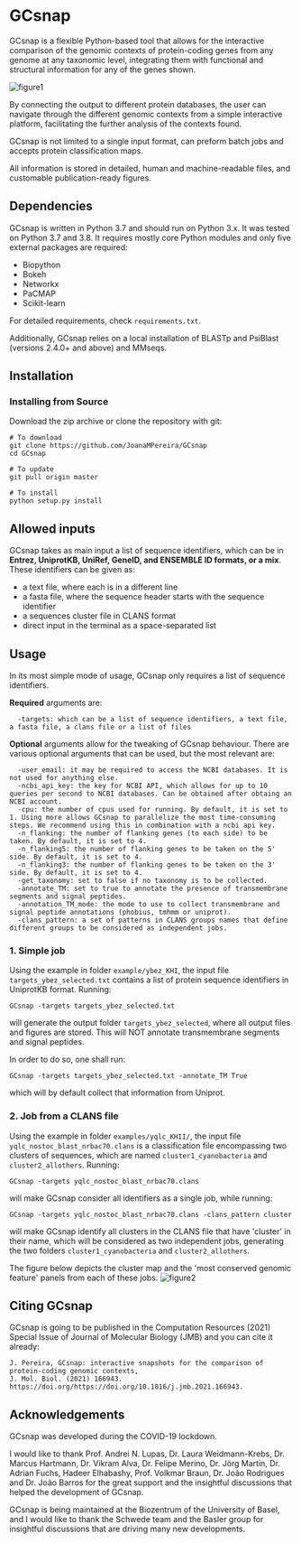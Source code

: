 # GCsnap

GCsnap is a flexible Python-based tool that allows for the interactive comparison of the genomic contexts of protein-coding genes from any genome at any taxonomic level, integrating them with functional and structural information for any of the genes shown. 

![figure1](https://github.com/JoanaMPereira/GCsnap/blob/master/examples/Fig1.png)

By connecting the output to different protein databases, the user can navigate through the different genomic contexts from a simple interactive platform, facilitating the further analysis of the contexts found. 

GCsnap is not limited to a single input format, can preform batch jobs and accepts protein classification maps. 

All information is stored in detailed, human and machine-readable files, and customable publication-ready figures.

## Dependencies

GCsnap is written in Python 3.7 and should run on Python 3.x. It was tested on Python 3.7 and 3.8. It requires mostly core Python modules and only five external packages are required: 
  - Biopython
  - Bokeh
  - Networkx 
  - PaCMAP
  - Scikit-learn

For detailed requirements, check ```requirements.txt```.

Additionally, GCsnap relies on a local installation of BLASTp and PsiBlast (versions 2.4.0+ and above) and MMseqs. 

## Installation

### Installing from Source

Download the zip archive or clone the repository with git:

```
# To download
git clone https://github.com/JoanaMPereira/GCsnap
cd GCsnap

# To update
git pull origin master

# To install
python setup.py install
```

## Allowed inputs

GCsnap takes as main input a list of sequence identifiers, which can be in **Entrez, UniprotKB, UniRef, GeneID, and ENSEMBLE ID formats, or a mix**. These identifiers can be given as:
  - a text file, where each is in a different line
  - a fasta file, where the sequence header starts with the sequence identifier
  - a sequences cluster file in CLANS format
  - direct input in the terminal as a space-separated list
  
## Usage

In its most simple mode of usage, GCsnap only requires a list of sequence identifiers. 

**Required** arguments are:
```
  -targets: which can be a list of sequence identifiers, a text file, a fasta file, a clans file or a list of files
```
**Optional** arguments allow for the tweaking of GCsnap behaviour. There are various optional arguments that can be used, but the most relevant are:
```  
  -user_email: it may be required to access the NCBI databases. It is not used for anything else.
  -ncbi_api_key: the key for NCBI API, which allows for up to 10 queries per second to NCBI databases. Can be obtained after obtaing an NCBI account.
  -cpu: the number of cpus used for running. By default, it is set to 1. Using more allows GCsnap to parallelize the most time-consuming steps. We recommend using this in combination with a ncbi api key.
  -n_flanking: the number of flanking genes (to each side) to be taken. By default, it is set to 4.
  -n_flanking5: the number of flanking genes to be taken on the 5' side. By default, it is set to 4.
  -n_flanking3: the number of flanking genes to be taken on the 3' side. By default, it is set to 4.
  -get_taxonomy: set to false if no taxonomy is to be collected.
  -annotate_TM: set to true to annotate the presence of transmembrane segments and signal peptides.
  -annotation_TM_mode: the mode to use to collect transmembrane and signal peptide annotations (phobius, tmhmm or uniprot).
  -clans_pattern: a set of patterns in CLANS groups names that define different groups to be considered as independent jobs.
```
### 1. Simple job

Using the example in folder `example/ybez_KHI`, the input file `targets_ybez_selected.txt` contains a list of protein sequence identifiers in UniprotKB format. Running:
```
GCsnap -targets targets_ybez_selected.txt
```
will generate the output folder `targets_ybez_selected`, where all output files and figures are stored.
This will NOT annotate transmembrane segments and signal peptides.

In order to do so, one shall run:
```
GCsnap -targets targets_ybez_selected.txt -annotate_TM True
```
which will by default collect that information from Uniprot.

### 2. Job from a CLANS file

Using the example in folder `examples/yqlc_KHII/`, the input file `yqlc_nostoc_blast_nrbac70.clans` is a classification file encompassing two clusters of sequences, which are named `cluster1_cyanobacteria` and `cluster2_allothers`. 
Running:
```
GCsnap -targets yqlc_nostoc_blast_nrbac70.clans 
```
will make GCsnap consider all identifiers as a single job, while running:
```
GCsnap -targets yqlc_nostoc_blast_nrbac70.clans -clans_pattern cluster
```
will make GCsnap identify all clusters in the CLANS file that have 'cluster' in their name, which will be considered as two independent jobs, generating the two folders `cluster1_cyanobacteria` and `cluster2_allothers`.

The figure below depicts the cluster map and the 'most conserved genomic feature' panels from each of these jobs.
![figure2](https://github.com/JoanaMPereira/GCsnap/blob/master/examples/Fig2.png)

## Citing GCsnap

GCsnap is going to be published in the Computation Resources (2021) Special Issue of Journal of Molecular Biology (JMB) and you can cite it already:

```
J. Pereira, GCsnap: interactive snapshots for the comparison of protein-coding genomic contexts, 
J. Mol. Biol. (2021) 166943. https://doi.org/https://doi.org/10.1016/j.jmb.2021.166943.
```

## Acknowledgements

GCsnap was developed during the COVID-19 lockdown. 

I would like to thank Prof. Andrei N. Lupas, Dr. Laura Weidmann-Krebs, Dr. Marcus Hartmann, Dr. Vikram Alva, Dr. Felipe Merino, Dr. Jörg Martin, Dr. Adrian Fuchs, Hadeer Elhabashy, Prof. Volkmar Braun, Dr. João Rodrigues and Dr. João Barros for the great support and the insightful discussions that helped the development of GCsnap.

GCsnap is being maintained at the Biozentrum of the University of Basel, and I would like to thank the Schwede team and the Basler group for insightful discussions that are driving many new developments.
